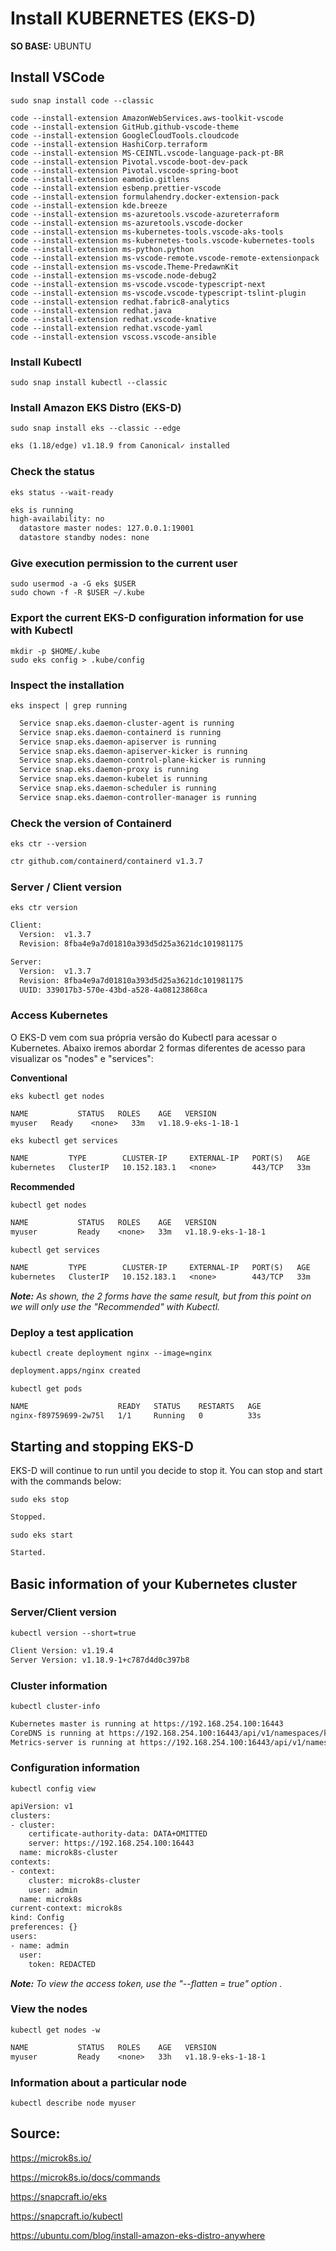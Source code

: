 # Install KUBERNETES (EKS-D)

**SO BASE:** UBUNTU

## Install VSCode

```shell
sudo snap install code --classic
```

```shell
code --install-extension AmazonWebServices.aws-toolkit-vscode
code --install-extension GitHub.github-vscode-theme
code --install-extension GoogleCloudTools.cloudcode
code --install-extension HashiCorp.terraform
code --install-extension MS-CEINTL.vscode-language-pack-pt-BR
code --install-extension Pivotal.vscode-boot-dev-pack
code --install-extension Pivotal.vscode-spring-boot
code --install-extension eamodio.gitlens
code --install-extension esbenp.prettier-vscode
code --install-extension formulahendry.docker-extension-pack
code --install-extension kde.breeze
code --install-extension ms-azuretools.vscode-azureterraform
code --install-extension ms-azuretools.vscode-docker
code --install-extension ms-kubernetes-tools.vscode-aks-tools
code --install-extension ms-kubernetes-tools.vscode-kubernetes-tools
code --install-extension ms-python.python
code --install-extension ms-vscode-remote.vscode-remote-extensionpack
code --install-extension ms-vscode.Theme-PredawnKit
code --install-extension ms-vscode.node-debug2
code --install-extension ms-vscode.vscode-typescript-next
code --install-extension ms-vscode.vscode-typescript-tslint-plugin
code --install-extension redhat.fabric8-analytics
code --install-extension redhat.java
code --install-extension redhat.vscode-knative
code --install-extension redhat.vscode-yaml
code --install-extension vscoss.vscode-ansible
```

### Install Kubectl

```shell
sudo snap install kubectl --classic
```

### Install Amazon EKS Distro (EKS-D)
```shell
sudo snap install eks --classic --edge
```
```txt
eks (1.18/edge) v1.18.9 from Canonical✓ installed
```

### Check the status
```shell
eks status --wait-ready
```
```txt
eks is running
high-availability: no
  datastore master nodes: 127.0.0.1:19001
  datastore standby nodes: none
```

### Give execution permission to the current user

```shell
sudo usermod -a -G eks $USER
sudo chown -f -R $USER ~/.kube
```

### Export the current EKS-D configuration information for use with Kubectl

```shell
mkdir -p $HOME/.kube
sudo eks config > .kube/config
```

### Inspect the installation
```shell
eks inspect | grep running
```
```txt
  Service snap.eks.daemon-cluster-agent is running
  Service snap.eks.daemon-containerd is running
  Service snap.eks.daemon-apiserver is running
  Service snap.eks.daemon-apiserver-kicker is running
  Service snap.eks.daemon-control-plane-kicker is running
  Service snap.eks.daemon-proxy is running
  Service snap.eks.daemon-kubelet is running
  Service snap.eks.daemon-scheduler is running
  Service snap.eks.daemon-controller-manager is running
```

### Check the version of Containerd
```shell
eks ctr --version
```
```txt
ctr github.com/containerd/containerd v1.3.7
```

### Server / Client version
```shell
eks ctr version
```
```txt
Client:
  Version:  v1.3.7
  Revision: 8fba4e9a7d01810a393d5d25a3621dc101981175

Server:
  Version:  v1.3.7
  Revision: 8fba4e9a7d01810a393d5d25a3621dc101981175
  UUID: 339017b3-570e-43bd-a528-4a08123868ca
```

### Access Kubernetes

O EKS-D vem com sua própria versão do Kubectl para acessar o Kubernetes. Abaixo iremos abordar 2 formas diferentes de acesso para visualizar os "nodes" e "services":

**Conventional**

```shell
eks kubectl get nodes
```
```txt
NAME           STATUS   ROLES    AGE   VERSION
myuser   Ready    <none>   33m   v1.18.9-eks-1-18-1
```

```shell
eks kubectl get services
```
```txt
NAME         TYPE        CLUSTER-IP     EXTERNAL-IP   PORT(S)   AGE
kubernetes   ClusterIP   10.152.183.1   <none>        443/TCP   33m
```

**Recommended**

```shell
kubectl get nodes
```
```txt
NAME           STATUS   ROLES    AGE   VERSION
myuser         Ready    <none>   33m   v1.18.9-eks-1-18-1
```

```shell
kubectl get services
```
```txt
NAME         TYPE        CLUSTER-IP     EXTERNAL-IP   PORT(S)   AGE
kubernetes   ClusterIP   10.152.183.1   <none>        443/TCP   33m
```

_**Note:** As shown, the 2 forms have the same result, but from this point on we will only use the "Recommended" with Kubectl._

### Deploy a test application

```shell
kubectl create deployment nginx --image=nginx
```
```txt
deployment.apps/nginx created
```

```shell
kubectl get pods
```
```txt
NAME                    READY   STATUS    RESTARTS   AGE
nginx-f89759699-2w75l   1/1     Running   0          33s
```

## Starting and stopping EKS-D

EKS-D will continue to run until you decide to stop it. You can stop and start with the commands below:

```shell
sudo eks stop
```

```txt
Stopped.
```

```shell
sudo eks start
```

```txt
Started.
```

## Basic information of your Kubernetes cluster

### Server/Client version

```shell
kubectl version --short=true
```

```txt
Client Version: v1.19.4
Server Version: v1.18.9-1+c787d4d0c397b8
```

### Cluster information

```shell
kubectl cluster-info
```

```txt
Kubernetes master is running at https://192.168.254.100:16443
CoreDNS is running at https://192.168.254.100:16443/api/v1/namespaces/kube-system/services/kube-dns:dns/proxy
Metrics-server is running at https://192.168.254.100:16443/api/v1/namespaces/kube-system/services/https:metrics-server:/proxy

```

### Configuration information

```shell
kubectl config view
```

```txt
apiVersion: v1
clusters:
- cluster:
    certificate-authority-data: DATA+OMITTED
    server: https://192.168.254.100:16443
  name: microk8s-cluster
contexts:
- context:
    cluster: microk8s-cluster
    user: admin
  name: microk8s
current-context: microk8s
kind: Config
preferences: {}
users:
- name: admin
  user:
    token: REDACTED
```

_**Note:** To view the access token, use the "--flatten = true" option ._

### View the nodes

```shell
kubectl get nodes -w
```

```txt
NAME           STATUS   ROLES    AGE   VERSION
myuser         Ready    <none>   33h   v1.18.9-eks-1-18-1
```

### Information about a particular node

```shell
kubectl describe node myuser
```

## Source:

<https://microk8s.io/>

<https://microk8s.io/docs/commands>

<https://snapcraft.io/eks>

<https://snapcraft.io/kubectl>

<https://ubuntu.com/blog/install-amazon-eks-distro-anywhere>